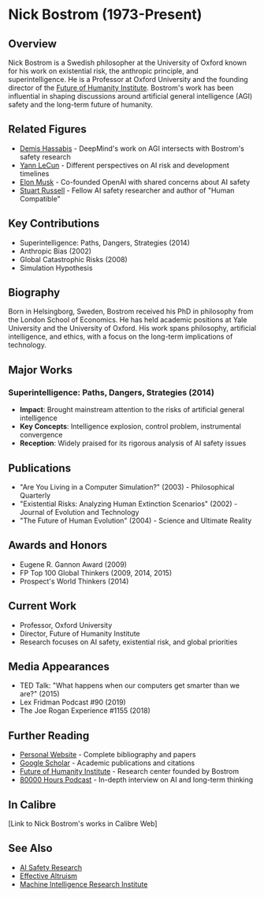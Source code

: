 ﻿# Nick Bostrom (1973-Present)

## Overview
Nick Bostrom is a Swedish philosopher at the University of Oxford known for his work on existential risk, the anthropic principle, and superintelligence. He is a Professor at Oxford University and the founding director of the [Future of Humanity Institute](https://www.fhi.ox.ac.uk/). Bostrom's work has been influential in shaping discussions around artificial general intelligence (AGI) safety and the long-term future of humanity.

## Related Figures
- [Demis Hassabis](/ai/persons/demis_hassabis.md) - DeepMind's work on AGI intersects with Bostrom's safety research
- [Yann LeCun](/ai/persons/yann_lecun.md) - Different perspectives on AI risk and development timelines
- [Elon Musk](/ai/persons/elon_musk.md) - Co-founded OpenAI with shared concerns about AI safety
- [Stuart Russell](/ai/persons/stuart_russell.md) - Fellow AI safety researcher and author of "Human Compatible"

## Key Contributions
- Superintelligence: Paths, Dangers, Strategies (2014)
- Anthropic Bias (2002)
- Global Catastrophic Risks (2008)
- Simulation Hypothesis

## Biography
Born in Helsingborg, Sweden, Bostrom received his PhD in philosophy from the London School of Economics. He has held academic positions at Yale University and the University of Oxford. His work spans philosophy, artificial intelligence, and ethics, with a focus on the long-term implications of technology.

## Major Works
### Superintelligence: Paths, Dangers, Strategies (2014)
- **Impact**: Brought mainstream attention to the risks of artificial general intelligence
- **Key Concepts**: Intelligence explosion, control problem, instrumental convergence
- **Reception**: Widely praised for its rigorous analysis of AI safety issues

## Publications
- "Are You Living in a Computer Simulation?" (2003) - Philosophical Quarterly
- "Existential Risks: Analyzing Human Extinction Scenarios" (2002) - Journal of Evolution and Technology
- "The Future of Human Evolution" (2004) - Science and Ultimate Reality

## Awards and Honors
- Eugene R. Gannon Award (2009)
- FP Top 100 Global Thinkers (2009, 2014, 2015)
- Prospect's World Thinkers (2014)

## Current Work
- Professor, Oxford University
- Director, Future of Humanity Institute
- Research focuses on AI safety, existential risk, and global priorities

## Media Appearances
- TED Talk: "What happens when our computers get smarter than we are?" (2015)
- Lex Fridman Podcast #90 (2019)
- The Joe Rogan Experience #1155 (2018)

## Further Reading
- [Personal Website](https://nickbostrom.com/) - Complete bibliography and papers
- [Google Scholar](https://scholar.google.com/citations?user=6XjQH5cAAAAJ) - Academic publications and citations
- [Future of Humanity Institute](https://www.fhi.ox.ac.uk/) - Research center founded by Bostrom
- [80000 Hours Podcast](https://80000hours.org/podcast/episodes/nick-bostrom-perspective-on-ai/) - In-depth interview on AI and long-term thinking

## In Calibre
[Link to Nick Bostrom's works in Calibre Web]

## See Also
- [AI Safety Research](https://futureoflife.org/ai-safety-research/)
- [Effective Altruism](https://www.effectivealtruism.org/)
- [Machine Intelligence Research Institute](https://intelligence.org/)

